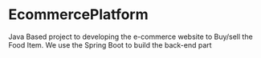 # EcommercePlatform
Java Based  project to developing the e-commerce website to Buy/sell the Food Item. We use the Spring Boot to build the back-end part
